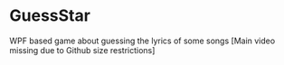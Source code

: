 # GuessStar
WPF based game about guessing the lyrics of some songs
[Main video missing due to Github size restrictions]
